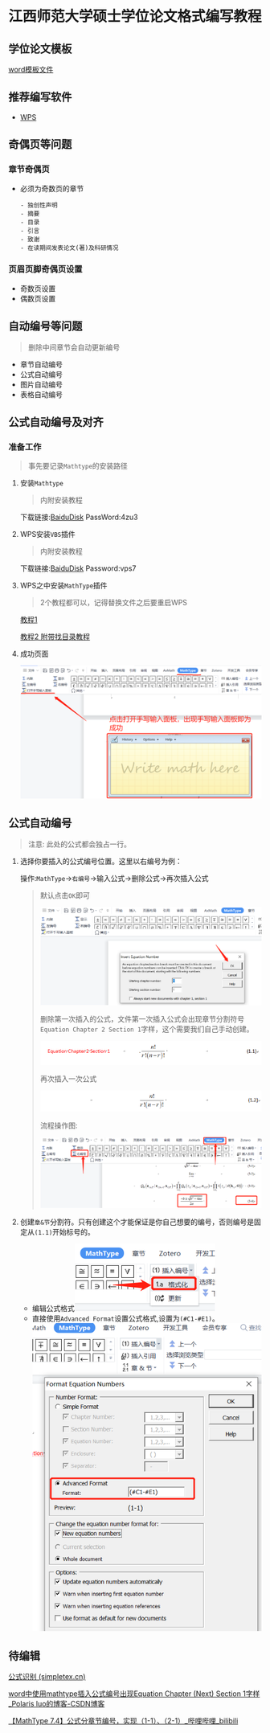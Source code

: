 # 江西师范大学硕士学位论文格式编写教程
## 学位论文模板
[word模板文件](./JXNU_master_essay_template.docx)
## 推荐编写软件
- [WPS](https://www.wps.cn/)
## 奇偶页等问题
### 章节奇偶页
- 必须为奇数页的章节
  ```shell
  - 独创性声明
  - 摘要
  - 目录
  - 引言
  - 致谢
  - 在读期间发表论文(著)及科研情况
  ```
### 页眉页脚奇偶页设置
- 奇数页设置
- 偶数页设置

## 自动编号等问题
> 删除中间章节会自动更新编号
- 章节自动编号
- 公式自动编号
- 图片自动编号
- 表格自动编号

## 公式自动编号及对齐

### 准备工作

> 事先要记录`Mathtype`的安装路径

1. 安装`Mathtype`

   > 内附安装教程

   下载链接:[BaiduDisk](https://pan.baidu.com/s/1TzySjNcx42QH-1p-yuar9g ) PassWord:4zu3

2. WPS安装`VBS`插件

   > 内附安装教程

   下载链接:[BaiduDisk](https://pan.baidu.com/s/1A9USjBV7sGV3q16PS0z2oQ ) Password:vps7

3. WPS之中安装`MathType`插件

   > 2个教程都可以，记得替换文件之后要重启WPS

   [教程1](https://zhuanlan.zhihu.com/p/492369639) 

   [教程2 附带找目录教程](https://blog.csdn.net/Bkhole/article/details/124477679) 

4. 成功页面

   ![成功页面](.\assets\1689296519985.png)



## 公式自动编号

> 注意: 此处的公式都会独占一行。

1. 选择你要插入的公式编号位置。这里以右编号为例：

   操作:`MathType`$\rightarrow$`右编号`$\rightarrow$输入公式$\rightarrow$删除公式$\rightarrow$再次插入公式

   > 默认点击`OK`即可
   >
   > ![点击](.\assets\1689297566101.png)
   >
   > 删除第一次插入的公式，文件第一次插入公式会出现章节分割符号`Equation Chapter 2 Section 1`字样，这个需要我们自己手动创建。
   >
   > ![第一次的公式](.\assets\1689297826571.png)
   >
   > 再次插入一次公式
   >
   > ![第二次公式](.\assets\1689297866774.png)
   >
   > 流程操作图:
   >
   > ![效果](.\assets\1689297254105.png)

2. 创建`章&节`分割符。只有创建这个才能保证是你自己想要的编号，否则编号是固定从`(1.1)`开始标号的。

   - 编辑公式格式![1689298664695](.\assets\1689298664695.png)
   - 直接使用`Advanced Format`设置公式格式,设置为`(#C1-#E1)`。
   ![1689298808363](.\assets\1689298808363.png)

## 待编辑

[公式识别 (simpletex.cn)](https://www.simpletex.cn/ai/latex_ocr) 

[word中使用mathtype插入公式编号出现Equation Chapter (Next) Section 1字样_Polaris luo的博客-CSDN博客](https://blog.csdn.net/qq_45655078/article/details/120997483) 

[【MathType 7.4】公式分章节编号，实现（1-1）、（2-1）_哔哩哔哩_bilibili](https://www.bilibili.com/video/BV1Hi4y1N7t9/?vd_source=7ba34da14eeec4fe3bec67bca0c76d05) 

